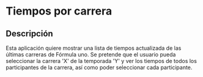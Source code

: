 # Tiempos por carrera

## Descripción
Esta aplicación quiere mostrar una lista de tiempos actualizada de las últimas carreras de Fórmula uno.
Se pretende que el usuario pueda seleccionar la carrera 'X' de la temporada 'Y' y ver los tiempos de todos los participantes de la carrera, así como poder seleccionar cada participante.
